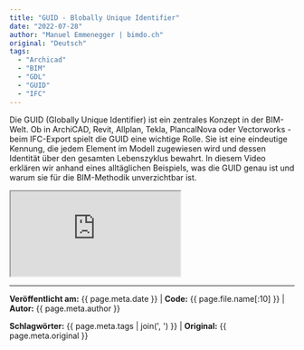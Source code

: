 ```yaml
---
title: "GUID - Blobally Unique Identifier"
date: "2022-07-28"
author: "Manuel Emmenegger | bimdo.ch"
original: "Deutsch"
tags: 
  - "Archicad"
  - "BIM"
  - "GDL"
  - "GUID"
  - "IFC"
---
```


Die GUID (Globally Unique Identifier) ist ein zentrales Konzept in der BIM-Welt. Ob in ArchiCAD, Revit, Allplan, Tekla, PlancalNova oder Vectorworks - beim IFC-Export spielt die GUID eine wichtige Rolle. Sie ist eine eindeutige Kennung, die jedem Element im Modell zugewiesen wird und dessen Identität über den gesamten Lebenszyklus bewahrt. In diesem Video erklären wir anhand eines alltäglichen Beispiels, was die GUID genau ist und warum sie für die BIM-Methodik unverzichtbar ist.


<div class="video-container">
  <iframe src="https://www.youtube-nocookie.com/embed/E9-iy4lQoKs?si=4aNjkfPkLcrKbcS7" 
          allowfullscreen>
  </iframe>
</div>

---
**Veröffentlicht am:** {{ page.meta.date }} | **Code:** {{ page.file.name[:10] }}  | **Autor:** {{ page.meta.author }}

**Schlagwörter:** {{ page.meta.tags | join(', ') }} | **Original:** {{ page.meta.original }}
